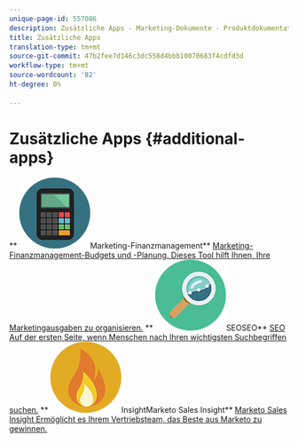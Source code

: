 ```yaml
---
unique-page-id: 557086
description: Zusätzliche Apps - Marketing-Dokumente - Produktdokumentation
title: Zusätzliche Apps
translation-type: tm+mt
source-git-commit: 47b2fee7d146c3dc558d4bbb10070683f4cdfd3d
workflow-type: tm+mt
source-wordcount: '82'
ht-degree: 0%

---
```



# Zusätzliche Apps {#additional-apps}

** ![Marketing-Finanzmanagement](assets/office-09.png)Marketing-Finanzmanagement** [Marketing-Finanzmanagement-Budgets und -Planung. Dieses Tool hilft Ihnen, Ihre Marketingausgaben zu organisieren.](https://docs.marketo.com/display/DOCS/Marketo+Financial+Management)     **  ![](assets/seo-15.png)SEOSEO**  [SEO Auf der ersten Seite, wenn Menschen nach Ihren wichtigsten Suchbegriffen suchen.](https://docs.marketo.com/display/DOCS/SEO)     **  ![Marketo Sales ](assets/alerts-10.png)InsightMarketo Sales Insight**  [Marketo Sales Insight Ermöglicht es Ihrem Vertriebsteam, das Beste aus Marketo zu gewinnen.](https://docs.marketo.com/display/DOCS/Marketo+Sales+Insight)